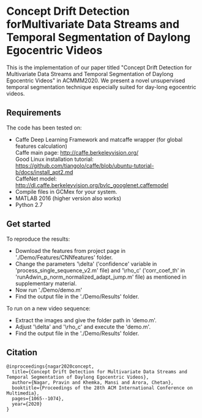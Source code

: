 # Concept Drift Detection forMultivariate Data Streams and Temporal Segmentation of Daylong Egocentric Videos

This is the implementation of our paper titled "Concept Drift Detection for Multivariate Data Streams and Temporal Segmentation of Daylong Egocentric Videos"  in ACMMM2020. We present a novel unsupervised temporal segmentation technique especially suited for day-long egocentric videos.



## Requirements
The code has been tested on:
 - Caffe Deep Learning Framework and matcaffe wrapper (for global features calculation)  
	       Caffe main page: http://caffe.berkeleyvision.org/  
		     Good Linux installation tutorial: https://github.com/tiangolo/caffe/blob/ubuntu-tutorial-b/docs/install_apt2.md  
		     CaffeNet model: http://dl.caffe.berkeleyvision.org/bvlc_googlenet.caffemodel  
- Compile files in GCMex for your system.  
- MATLAB 2016 (higher version also works)  
- Python 2.7  


## Get started
To reproduce the results:
- Download the features from project page in './Demo/Features/CNNfeatures' folder.
- Change the parameters '\delta' ('confidence' variable in 'process_single_sequence_v2.m' file) and '\rho_c' ('corr_coef_th' in 'runAdwin_p_norm_normalized_adapt_jump.m' file) as mentioned in supplementary material.
- Now run './Demo/demo.m'
- Find the output file in the './Demo/Results' folder.

To run on a new video sequence:
- Extract the images and give the folder path in 'demo.m'.
- Adjust '\delta' and '\rho_c' and execute the 'demo.m'.
- Find the output file in the './Demo/Results' folder.


## Citation
```
@inproceedings{nagar2020concept,
  title={Concept Drift Detection for Multivariate Data Streams and Temporal Segmentation of Daylong Egocentric Videos},
  author={Nagar, Pravin and Khemka, Mansi and Arora, Chetan},
  booktitle={Proceedings of the 28th ACM International Conference on Multimedia},
  pages={1065--1074},
  year={2020}
}
```
